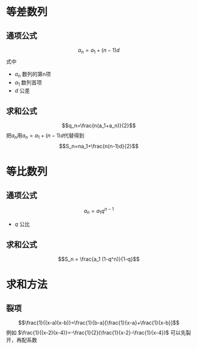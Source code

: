 # 等差数列
## 通项公式
$$a_n=a_1+(n-1)d$$
式中
- $a_n$        数列的第n项
- $a_1$        数列首项
- $d$         公差
## 求和公式
$$q_n=\frac{n(a_1+a_n)}{2}$$
把$a_n$用$a_n=a_1+(n-1)d$代替得到
$$S_n=na_1+\frac{n(n-1)d}{2}$$

# 等比数列
## 通项公式
$$a_n = a_1 q^{n-1}$$
- $q$        公比
## 求和公式
$$S_n = \frac{a_1 (1-q^n)}{1-q}$$

# 求和方法
## 裂项
$$\frac{1}{(x-a)(x-b)}=\frac{1}{b-a}[\frac{1}{x-a}+\frac{1}{x-b}]$$
例如
$\frac{1}{(x-2)(x-4)}=-\frac{1}{2}(\frac{1}{x-2}-\frac{1}{x-4})$
可以先裂开，再配系数